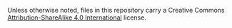 Unless otherwise noted, files in this repository carry a Creative Commons [Attribution-ShareAlike 4.0 International](https://creativecommons.org/licenses/by-sa/4.0/) license.